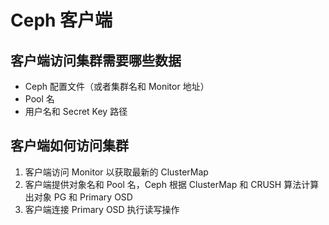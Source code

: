 # Ceph 客户端

## 客户端访问集群需要哪些数据

* Ceph 配置文件（或者集群名和 Monitor 地址）
* Pool 名
* 用户名和 Secret Key 路径

## 客户端如何访问集群

1. 客户端访问 Monitor 以获取最新的 ClusterMap
2. 客户端提供对象名和 Pool 名，Ceph 根据 ClusterMap 和 CRUSH 算法计算出对象 PG 和 Primary OSD
3. 客户端连接 Primary OSD 执行读写操作